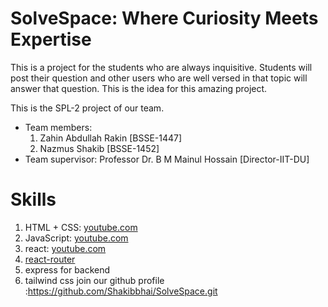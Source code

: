 # SolveSpace: Where Curiosity Meets Expertise

This is a project for the students who are always inquisitive.
Students will post their question and other users who are well versed in that topic will answer that question.
This is the idea for this amazing project.

This is the SPL-2 project of our team.

- Team members:
  1. Zahin Abdullah Rakin [BSSE-1447]
  2. Nazmus Shakib [BSSE-1452]
- Team supervisor:
  Professor Dr. B M Mainul Hossain [Director-IIT-DU]

# Skills

1. HTML + CSS: [youtube.com](https://youtu.be/G3e-cpL7ofc?si=issMhhUu2bKMS0aQ)
2. JavaScript: [youtube.com](https://youtu.be/EerdGm-ehJQ?si=eOxgWxrfhdZ5scFJ)
3. react: [youtube.com](https://youtu.be/CgkZ7MvWUAA?si=lqtzoQiRPF1deBII)
4. [react-router](https://reactrouter.com/en/main/start/tutorial)
5. express for backend
6. tailwind css
   join our github profile :https://github.com/Shakibbhai/SolveSpace.git
